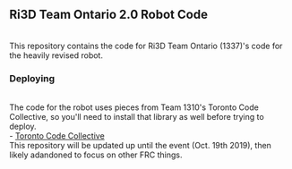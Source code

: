 <h2> Ri3D Team Ontario 2.0 Robot Code</h2><br>
This repository contains the code for Ri3D Team Ontario (1337)'s code for the heavily revised robot.<br>
<h3>Deploying</h3><br>
The code for the robot uses pieces from Team 1310's Toronto Code Collective, so you'll need to install that library as well before trying to deploy.<br>
- <a href="https://www.torontocodingcollective.com/install-notes/installing-toronto-framework">Toronto Code Collective</a><br>
This repository will be updated up until the event (Oct. 19th 2019), then likely adandoned to focus on other FRC things.
